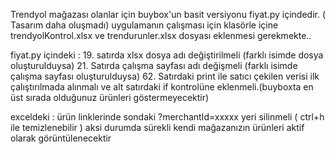 Trendyol mağazası olanlar için buybox'un basit versiyonu fiyat.py içindedir. ( Tasarım daha oluşmadı)
uygulamanın çalışması için klasörle içine trendyolKontrol.xlsx ve trendurunler.xlsx dosyası eklenmesi gerekmekte..

fiyat.py içindeki : 
    19. satırda xlsx dosya adı değiştirilmeli (farklı isimde dosya oluşturulduysa)
    21. Satırda çalışma sayfası adı değişmeli (farklı isimde çalışma sayfası oluşturulduysa)
    62. Satırdaki print ile satıcı çekilen verisi ilk çalıştırılmada alınmalı ve alt satırdaki if kontrolüne eklenmeli.(buyboxta en üst sırada olduğunuz ürünleri göstermeyecektir) 

exceldeki :
    ürün linklerinde sondaki ?merchantId=xxxxx yeri silinmeli ( ctrl+h ile temizlenebilir ) 
    aksi durumda sürekli kendi mağazanızın ürünleri aktif olarak görüntülenecektir
